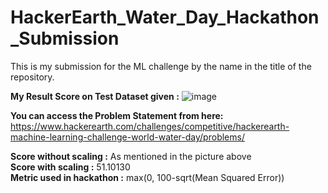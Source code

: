 # HackerEarth_Water_Day_Hackathon_Submission
This is my submission for the ML challenge by the name in the title of the repository. 

<b>My Result Score on Test Dataset given :</b>
![image](https://github.com/user-attachments/assets/ba8fe578-606c-4a17-9bc7-1ee3b6347252)

<b>You can access the Problem Statement from here: </b><br>
https://www.hackerearth.com/challenges/competitive/hackerearth-machine-learning-challenge-world-water-day/problems/

<b>Score without scaling :</b> As mentioned in the picture above <br>
<b>Score with scaling :</b> 51.10130
<br>
<b>Metric used in hackathon :</b> max(0, 100-sqrt(Mean Squared Error))
